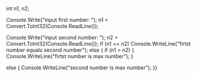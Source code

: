int n1, n2; 

Console.Write("input first number: ");
n1 = Convert.ToInt32(Console.ReadLine());

Console.Write("input second number: ");
n2 = Convert.ToInt32(Console.ReadLine());
if (n1 == n2)
    Console.WriteLine("firtst number equals second number");
else
{
if (n1 > n2)
{
    Console.WriteLine("firtst number is max number");
}

else
{
    Console.WriteLine("second number is max number");
}}
